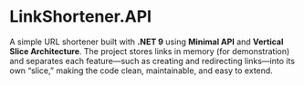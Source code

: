 # LinkShortener.API
 
A simple URL shortener built with **.NET 9** using **Minimal API** and **Vertical Slice Architecture**. The project stores links in memory (for demonstration) and separates each feature—such as creating and redirecting links—into its own “slice,” making the code clean, maintainable, and easy to extend.
